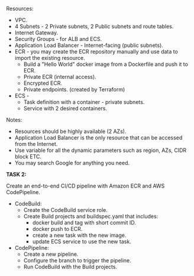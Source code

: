 Resources:
- VPC.
- 4 Subnets - 2 Private subnets, 2 Public subnets and route tables.
- Internet Gateway.
- Security Groups - for ALB and ECS.
- Application Load Balancer - Internet-facing (public subnets).
- ECR - you may create the ECR repository manually and use data to import the existing resource.
    - Build a "Hello World" docker image from a Dockerfile and push it to ECR.
    - Private ECR (internal access).
    - Encrypted ECR.
    - Private endpoints.  (created by Terraform)
- ECS -
    - Task definition with a container - private subnets.
    - Service with 2 desired containers.

Notes: 
- Resources should be highly available (2 AZs).
- Application Load Balancer is the only resource that can be accessed from the Internet.
- Use variable for all the dynamic parameters such as region, AZs, CIDR block ETC.
- You may search Google for anything you need.

**TASK 2:**

 Create an end-to-end CI/CD pipeline with Amazon ECR and AWS CodePipeline.

- CodeBuild:
    - Create the CodeBuild service role.
    - Create Build projects and buildspec.yaml that includes:
        - docker build and tag with short commit ID.
        - docker push to ECR.
        - create a new task with the new image.
        - update ECS service to use the new task.
- CodePipeline:
    - Create a new pipeline.
    - Configure the branch to trigger the pipeline.
    - Run CodeBuild with the Build projects.
